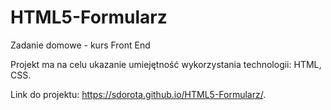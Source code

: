# HTML5-Formularz
Zadanie domowe - kurs Front End 

Projekt ma na celu ukazanie umiejętność wykorzystania technologii: HTML, CSS.

Link do projektu: https://sdorota.github.io/HTML5-Formularz/.
